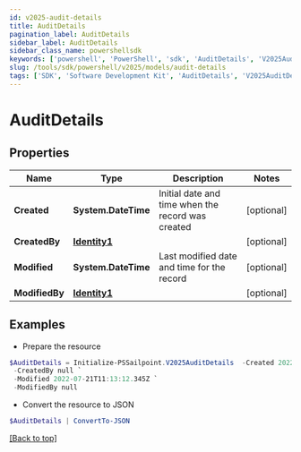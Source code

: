 ```yaml
---
id: v2025-audit-details
title: AuditDetails
pagination_label: AuditDetails
sidebar_label: AuditDetails
sidebar_class_name: powershellsdk
keywords: ['powershell', 'PowerShell', 'sdk', 'AuditDetails', 'V2025AuditDetails'] 
slug: /tools/sdk/powershell/v2025/models/audit-details
tags: ['SDK', 'Software Development Kit', 'AuditDetails', 'V2025AuditDetails']
---
```



# AuditDetails

## Properties

Name | Type | Description | Notes
------------ | ------------- | ------------- | -------------
**Created** | **System.DateTime** | Initial date and time when the record was created | [optional] 
**CreatedBy** | [**Identity1**](identity1) |  | [optional] 
**Modified** | **System.DateTime** | Last modified date and time for the record | [optional] 
**ModifiedBy** | [**Identity1**](identity1) |  | [optional] 

## Examples

- Prepare the resource
```powershell
$AuditDetails = Initialize-PSSailpoint.V2025AuditDetails  -Created 2022-07-21T11:13:12.345Z `
 -CreatedBy null `
 -Modified 2022-07-21T11:13:12.345Z `
 -ModifiedBy null
```

- Convert the resource to JSON
```powershell
$AuditDetails | ConvertTo-JSON
```


[[Back to top]](#) 

